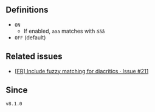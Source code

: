 ## Definitions

- `ON`
    - If enabled, `aaa` matches with `áäā`
- `OFF` (default)

## Related issues

- [\[FR\] Include fuzzy matching for diacritics · Issue \#211](https://github.com/tadashi-aikawa/obsidian-various-complements-plugin/issues/211)

## Since

`v8.1.0`
